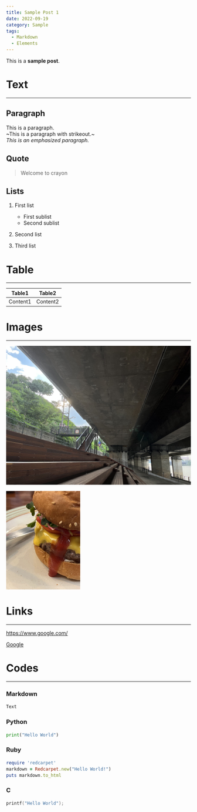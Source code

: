 ```yaml
---
title: Sample Post 1
date: 2022-09-19
category: Sample
tags:
  - Markdown
  - Elements
---
```


This is a **sample post**.

# Text

---

## Paragraph

This is a paragraph.  
~This is a paragraph with strikeout.~  
_This is an emphasized paragraph._

## Quote

> Welcome to crayon

## Lists

1. First list

   - First sublist
   - Second sublist

2. Second list
3. Third list

# Table

---

|  Table1  |  Table2  |
| :------: | :------: |
| Content1 | Content2 |

# Images

---

![Han river](road.jpg)

<img src="hamburger.jpg" alt="Hamburger" width="40%"/>

# Links

---

https://www.google.com/

[Google](https://www.google.com/)

# Codes

---

### Markdown

```md
Text
```

### Python

```python
print("Hello World")
```

### Ruby

```ruby
require 'redcarpet'
markdown = Redcarpet.new("Hello World!")
puts markdown.to_html
```

### C

```c
printf("Hello World");
```
